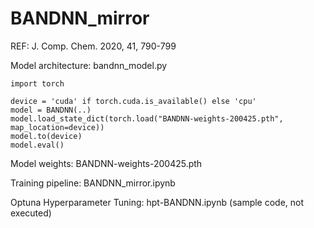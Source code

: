 # BANDNN_mirror
REF: J. Comp. Chem. 2020, 41, 790-799

Model architecture: bandnn_model.py
``` from bandnn_model import BANDNN
import torch

device = 'cuda' if torch.cuda.is_available() else 'cpu'
model = BANDNN(..)
model.load_state_dict(torch.load("BANDNN-weights-200425.pth", map_location=device))
model.to(device)
model.eval()
```
Model weights: BANDNN-weights-200425.pth

Training pipeline: BANDNN_mirror.ipynb

Optuna Hyperparameter Tuning: hpt-BANDNN.ipynb (sample code, not executed)

